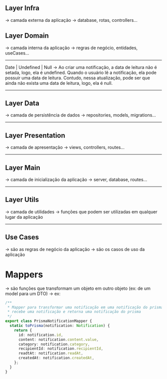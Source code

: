 ## Layer Infra
-> camada externa da aplicação
-> database, rotas, controllers...

## Layer Domain
-> camada interna da aplicação
-> regras de negócio, entidades, useCases...

---

Date | Undefined | Null
-> Ao criar uma notificação, a data de leitura não é setada, logo, ela é undefined. Quando o usuário lê a notificação, ela pode possuir uma data de leitura. Contudo, nessa atualização, pode ser que ainda não exista uma data de leitura, logo, ela é null.

---

## Layer Data
-> camada de persistência de dados
-> repositories, models, migrations...

---

## Layer Presentation
-> camada de apresentação
-> views, controllers, routes...

---

## Layer Main
-> camada de inicialização da aplicação
-> server, database, routes...

---

## Layer Utils
-> camada de utilidades
-> funções que podem ser utilizadas em qualquer lugar da aplicação

---

## Use Cases
-> são as regras de negócio da aplicação
-> são os casos de uso da aplicação

# Mappers
-> são funções que transformam um objeto em outro objeto (ex: de um model para um DTO)
-> ex: 
```ts
/**
 * Mapper para transformar uma notificação em uma notificação do prisma
 * recebe uma notificação e retorna uma notificação do prisma
 */
export class PrismaNotificationMapper {
  static toPrisma(notification: Notification) {
    return {
      id: notification.id,
      content: notification.content.value,
      category: notification.category,
      recipientId: notification.recipientId,
      readtAt: notification.readAt,
      createdAt: notification.createdAt,
    };
  }
}
```